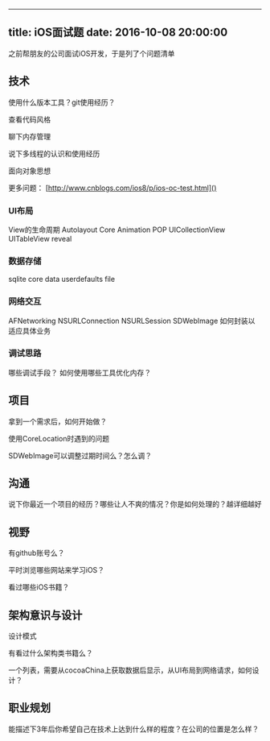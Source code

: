 
---
title: iOS面试题
date: 2016-10-08 20:00:00
---

之前帮朋友的公司面试iOS开发，于是列了个问题清单

## 技术

使用什么版本工具？git使用经历？

查看代码风格

聊下内存管理

说下多线程的认识和使用经历

面向对象思想

更多问题：
[http://www.cnblogs.com/ios8/p/ios-oc-test.html]()


### UI布局

View的生命周期
Autolayout
Core Animation
POP
UICollectionView
UITableView
reveal

### 数据存储

sqlite
core data
userdefaults
file

### 网络交互

AFNetworking
NSURLConnection
NSURLSession
SDWebImage
如何封装以适应具体业务


### 调试思路

哪些调试手段？
如何使用哪些工具优化内存？




## 项目
拿到一个需求后，如何开始做？

使用CoreLocation时遇到的问题

SDWebImage可以调整过期时间么？怎么调？




## 沟通

说下你最近一个项目的经历？哪些让人不爽的情况？你是如何处理的？越详细越好



## 视野

有github账号么？

平时浏览哪些网站来学习iOS？

看过哪些iOS书籍？



## 架构意识与设计

设计模式

有看过什么架构类书籍么？

一个列表，需要从cocoaChina上获取数据后显示，从UI布局到网络请求，如何设计？




## 职业规划

能描述下3年后你希望自己在技术上达到什么样的程度？在公司的位置是怎么样？














